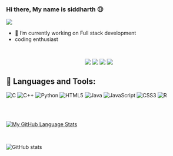 ### Hi there, My name is siddharth :upside_down_face:

![](https://komarev.com/ghpvc/?username=your-github-siddharthreddyarutla&color=yellow)

- 🔭 I’m currently working on Full stack development
- coding enthusiast
<br>


<p align="center">
<a href="https://www.linkedin.com/in/arutla-siddharth-reddy/"><img src="https://img.shields.io/badge/-Siddharth reddy-0077B5?style=flat&logo=Linkedin&logoColor=white"/></a>
<a href="mailto:sidharthreddyarutla@gmail.com"><img src="https://img.shields.io/badge/-sidharthreddyarutla@gmail.com-D14836?style=flat&logo=Gmail&logoColor=white"/></a>
<a href="https://www.instagram.com/siddhartharutla_1304/"><img src="https://img.shields.io/badge/-@siddharth_arutla-E4405F?style=flat&logo=Instagram&logoColor=white"/></a>
<a href="https://www.facebook.com/arutla.siddharthreddy/"><img src="https://img.shields.io/badge/-@siddharth-1877F2?style=flat&logo=Facebook&logoColor=white"/></a>
</p>


## 🧰 Languages and Tools:

   ![C](https://img.shields.io/badge/c-%2300599C.svg?style=for-the-badge&logo=c&logoColor=white)
   ![C++](https://img.shields.io/badge/c++-%2300599C.svg?style=for-the-badge&logo=c%2B%2B&logoColor=white)
   ![Python](https://img.shields.io/badge/python-3670A0?style=for-the-badge&logo=python&logoColor=ffdd54)
   ![HTML5](https://img.shields.io/badge/html5-%23E34F26.svg?style=for-the-badge&logo=html5&logoColor=white)
   	![Java](https://img.shields.io/badge/java-%23ED8B00.svg?style=for-the-badge&logo=java&logoColor=white)
    ![JavaScript](https://img.shields.io/badge/javascript-%23323330.svg?style=for-the-badge&logo=javascript&logoColor=%23F7DF1E)
    ![CSS3](https://img.shields.io/badge/css3-%231572B6.svg?style=for-the-badge&logo=css3&logoColor=white)
    ![R](https://img.shields.io/badge/r-%23276DC3.svg?style=for-the-badge&logo=r&logoColor=white)

<br>

<br>

[![My GitHub Language Stats](https://github-readme-stats.vercel.app/api/top-langs/?username=siddharthreddyarutla&langs_count=5&theme=tokyonight)]()

<br>

![GitHub stats](https://github-readme-stats.vercel.app/api?username=siddharthreddyarutla&show_icons=true&theme=tokyonight)
